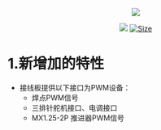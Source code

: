 <p align="center">
  <img src="https://zengwangfa.oss-cn-shanghai.aliyuncs.com/rov/sub_master(vector).png"/>
</p>


<p align="center">
  <a href="https://www.altium.com/"><img src="https://img.shields.io/badge/tool-Altuim Designer-brigreen.svg?style=flat-square"></a>
  <a href="https://img.shields.io"><img src="https://img.shields.io/github/repo-size/ROV-Master/rovmaster-hardware?style=flat-square" alt="Size"></a>
</p>




# 1.新增加的特性

- 接线板提供以下接口为PWM设备：
	- 焊点PWM信号
	- 三排针舵机接口、电调接口
	- MX1.25-2P 推进器PWM信号



